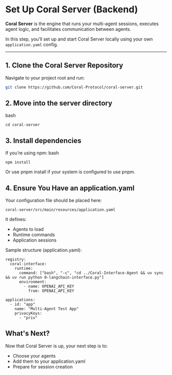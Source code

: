 # Set Up Coral Server (Backend)

**Coral Server** is the engine that runs your multi-agent sessions, executes agent logic, and facilitates communication between agents.

In this step, you’ll set up and start Coral Server locally using your own `application.yaml` config.

---

## 1. Clone the Coral Server Repository

Navigate to your project root and run:

```bash
git clone https://github.com/Coral-Protocol/coral-server.git
```

## 2. Move into the server directory
bash
```
cd coral-server
```
## 3. Install dependencies
If you’re using npm:
bash
```
npm install
```
Or use pnpm install if your system is configured to use pnpm.

## 4. Ensure You Have an application.yaml
Your configuration file should be placed here:
```
coral-server/src/main/resources/application.yaml
```
It defines:
- Agents to load
- Runtime commands
- Application sessions

Sample structure (application.yaml):
```
registry:
  coral-interface:
    runtime:
      command: ["bash", "-c", "cd ../Coral-Interface-Agent && uv sync && uv run python 0-langchain-interface.py"]
      environment:
        - name: OPENAI_API_KEY
          from: OPENAI_API_KEY

applications:
  - id: "app"
    name: "Multi-Agent Test App"
    privacyKeys:
      - "priv"
```

## What's Next?

Now that Coral Server is up, your next step is to:
- Choose your agents
- Add them to your application.yaml
- Prepare for session creation
